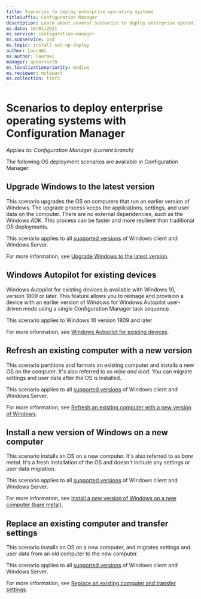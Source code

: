 ```yaml
---
title: Scenarios to deploy enterprise operating systems
titleSuffix: Configuration Manager
description: Learn about several scenarios to deploy enterprise operating systems with Configuration Manager.
ms.date: 10/01/2021
ms.service: configuration-manager
ms.subservice: osd
ms.topic: install-set-up-deploy
author: LauraWi
ms.author: laurawi
manager: apoorvseth
ms.localizationpriority: medium
ms.reviewer: mstewart
ms.collection: tier3
---
```


# Scenarios to deploy enterprise operating systems with Configuration Manager

*Applies to: Configuration Manager (current branch)*

The following OS deployment scenarios are available in Configuration Manager:

## Upgrade Windows to the latest version

This scenario upgrades the OS on computers that run an earlier version of Windows. The upgrade process keeps the applications, settings, and user data on the computer. There are no external dependencies, such as the Windows ADK. This process can be faster and more resilient than traditional OS deployments.

This scenario applies to all [supported versions](../../core/plan-design/configs/supported-operating-systems-for-clients-and-devices.md) of Windows client and Windows Server.

For more information, see [Upgrade Windows to the latest version](upgrade-windows-to-the-latest-version.md).

## Windows Autopilot for existing devices
<!--3607717, fka 1358333-->

Windows Autopilot for existing devices is available with Windows 10, version 1809 or later. This feature allows you to reimage and provision a device with an earlier version of Windows for Windows Autopilot user-driven mode using a single Configuration Manager task sequence.

This scenario applies to Windows 10 version 1809 and later

For more information, see [Windows Autopilot for existing devices](/autopilot/existing-devices).

## Refresh an existing computer with a new version

This scenario partitions and formats an existing computer and installs a new OS on the computer. It's also referred to as _wipe and load_. You can migrate settings and user data after the OS is installed.

This scenario applies to all [supported versions](../../core/plan-design/configs/supported-operating-systems-for-clients-and-devices.md) of Windows client and Windows Server.

For more information, see [Refresh an existing computer with a new version of Windows](refresh-an-existing-computer-with-a-new-version-of-windows.md).

## Install a new version of Windows on a new computer

This scenario installs an OS on a new computer. It's also referred to as _bare metal_. It's a fresh installation of the OS and doesn't include any settings or user data migration.

This scenario applies to all [supported versions](../../core/plan-design/configs/supported-operating-systems-for-clients-and-devices.md) of Windows client and Windows Server.

For more information, see [Install a new version of Windows on a new computer (bare metal)](install-new-windows-version-new-computer-bare-metal.md).

## Replace an existing computer and transfer settings

This scenario installs an OS on a new computer, and migrates settings and user data from an old computer to the new computer.

This scenario applies to all [supported versions](../../core/plan-design/configs/supported-operating-systems-for-clients-and-devices.md) of Windows client and Windows Server.

For more information, see [Replace an existing computer and transfer settings](replace-an-existing-computer-and-transfer-settings.md).
